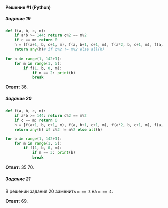 #### Решение #1 (Python)

##### Задание 19
```python
def f(a, b, c, m):
	if a*b >= 144: return c%2 == m%2
	if c == m: return 0
	h = [f(a+1, b, c+1, m), f(a, b+1, c+1, m), f(a*2, b, c+1, m), f(a, b*2, c+1, m)]
	return any(h)# if c%2 != m%2 else all(h)

for b in range(1, 142+1):
	for m in range(1, 5):
		if f(1, b, 0, m):
			if m == 2: print(b)
			break
```
**Ответ:** 36.

##### Задание 20
```python
def f(a, b, c, m):
	if a*b >= 144: return c%2 == m%2
	if c == m: return 0
	h = [f(a+1, b, c+1, m), f(a, b+1, c+1, m), f(a*2, b, c+1, m), f(a, b*2, c+1, m)]
	return any(h) if c%2 != m%2 else all(h)

for b in range(1, 142+1):
	for m in range(1, 5):
		if f(1, b, 0, m):
			if m == 3: print(b)
			break
```
**Ответ:** 35 70.

##### Задание 21
В решении задания 20 заменить ``m == 3`` на ``m == 4``.

**Ответ:** 69.
